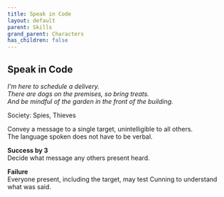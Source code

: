 ```yaml
---
title: Speak in Code
layout: default
parent: Skills
grand_parent: Characters
has_children: false
---
```


## Speak in Code
_I'm here to schedule a delivery._  
_There are dogs on the premises, so bring treats._  
_And be mindful of the garden in the front of the building._  

Society: Spies, Thieves

Convey a message to a single target, unintelligible to all others.  
The language spoken does not have to be verbal.

**Success by 3**  
Decide what message any others present heard.

**Failure**  
Everyone present, including the target, may test Cunning to understand what was said.
